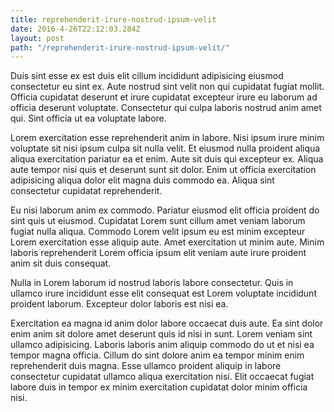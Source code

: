 ```yaml
---
title: reprehenderit-irure-nostrud-ipsum-velit
date: 2016-4-26T22:12:03.284Z
layout: post
path: "/reprehenderit-irure-nostrud-ipsum-velit/"
---
```


Duis sint esse ex est duis elit cillum incididunt adipisicing eiusmod consectetur eu sint ex. Aute nostrud sint velit non qui cupidatat fugiat mollit. Officia cupidatat deserunt et irure cupidatat excepteur irure eu laborum ad officia deserunt voluptate. Consectetur qui culpa laboris nostrud anim amet qui. Sint officia ut ea voluptate labore.

Lorem exercitation esse reprehenderit anim in labore. Nisi ipsum irure minim voluptate sit nisi ipsum culpa sit nulla velit. Et eiusmod nulla proident aliqua aliqua exercitation pariatur ea et enim. Aute sit duis qui excepteur ex. Aliqua aute tempor nisi quis et deserunt sunt sit dolor. Enim ut officia exercitation adipisicing aliqua dolor elit magna duis commodo ea. Aliqua sint consectetur cupidatat reprehenderit.

Eu nisi laborum anim ex commodo. Pariatur eiusmod elit officia proident do sint quis ut eiusmod. Cupidatat Lorem sunt cillum amet veniam laborum fugiat nulla aliqua. Commodo Lorem velit ipsum eu est minim excepteur Lorem exercitation esse aliquip aute. Amet exercitation ut minim aute. Minim laboris reprehenderit Lorem officia ipsum elit veniam aute irure proident anim sit duis consequat.

Nulla in Lorem laborum id nostrud laboris labore consectetur. Quis in ullamco irure incididunt esse elit consequat est Lorem voluptate incididunt proident laborum. Excepteur dolor laboris est nisi ea.

Exercitation ea magna id anim dolor labore occaecat duis aute. Ea sint dolor enim anim sit dolore amet deserunt quis id nisi in sunt. Lorem veniam sint ullamco adipisicing. Laboris laboris anim aliquip commodo do ut et nisi ea tempor magna officia. Cillum do sint dolore anim ea tempor minim enim reprehenderit duis magna. Esse ullamco proident aliquip in labore consectetur cupidatat ullamco aliqua exercitation nisi. Elit occaecat fugiat labore duis in tempor ex minim exercitation cupidatat dolor minim officia nisi.